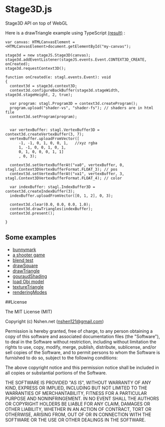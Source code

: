 Stage3D.js
=====

Stage3D API on top of WebGL

Here is a drawTriangle example using TypeScript [(result)](http://www.nshen.net/Stage3D.js/examples/drawTriangle.html) :

	var canvas: HTMLCanvasElement = <HTMLCanvasElement>document.getElementById("my-canvas");

    stage3d = new stageJS.Stage3D(canvas);
    stage3d.addEventListener(stageJS.events.Event.CONTEXT3D_CREATE, onCreated);
    stage3d.requestContext3D();
  
	function onCreated(e: stagl.events.Event): void
	{
	  context3d = stage3d.context3D;
	  context3d.configureBackBuffer(stage3d.stageWidth, stage3d.stageHeight, 2, true);
	
	  var program: stagl.Program3D = context3d.createProgram();
	  program.upload("shader-vs", "shader-fs"); // shaders are in html file
	  context3d.setProgram(program);
	
	
	  var vertexBuffer: stagl.VertexBuffer3D = context3d.createVertexBuffer(3, 7);
	  vertexBuffer.uploadFromVector([
	      -1, -1, 0, 1, 0, 0, 1,   //xyz rgba
	      1, -1, 0, 0, 1, 0, 1,
	      0, 1, 0, 0, 0, 1, 1]
	      , 0, 3);
	
	  context3d.setVertexBufferAt("va0", vertexBuffer, 0, stagl.Context3DVertexBufferFormat.FLOAT_3); // pos
	  context3d.setVertexBufferAt("va1", vertexBuffer, 3, stagl.Context3DVertexBufferFormat.FLOAT_4); // color
		
	  var indexBuffer: stagl.IndexBuffer3D = context3d.createIndexBuffer(3);
	  indexBuffer.uploadFromVector([0, 1, 2], 0, 3);
	
	  context3d.clear(0.0, 0.0, 0.0, 1.0);
	  context3d.drawTriangles(indexBuffer);
	  context3d.present();
	
	}


Some examples
---

<ul>
<li><a href="http://www.nshen.net/Stage3D.js/examples/bunnyMark/BunnyMark.html">bunnymark</a></li>
<li><a href="http://www.nshen.net/Stage3D.js/examples/shooter/index.html">a shooter game</a></li>
<li><a href="http://www.nshen.net/Stage3D.js/examples/blend.html">blend test</a></li>
<li><a href="http://www.nshen.net/Stage3D.js/examples/drawSquare.html">drawSquare</a></li>
<li><a href="http://www.nshen.net/Stage3D.js/examples/drawTriangle.html">drawTriangle</a></li>
<li><a href="http://www.nshen.net/Stage3D.js/examples/gouraudShading.html">gouraudShading</a></li>
<li><a href="http://www.nshen.net/Stage3D.js/examples/loadObj.html">load Obj model</a></li>
<li><a href="http://www.nshen.net/Stage3D.js/examples/textureTriangle.html">textureTriangle</a></li>
<li><a href="http://www.nshen.net/Stage3D.js/examples/renderingModes.html">renderingModes</a></li>
</ul>


##License

The MIT License (MIT)

Copyright (c) Nshen.net (nshen121@gmail.com)

Permission is hereby granted, free of charge, to any person obtaining a copy
of this software and associated documentation files (the "Software"), to deal
in the Software without restriction, including without limitation the rights
to use, copy, modify, merge, publish, distribute, sublicense, and/or sell
copies of the Software, and to permit persons to whom the Software is
furnished to do so, subject to the following conditions:

The above copyright notice and this permission notice shall be included in
all copies or substantial portions of the Software.

THE SOFTWARE IS PROVIDED "AS IS", WITHOUT WARRANTY OF ANY KIND, EXPRESS OR
IMPLIED, INCLUDING BUT NOT LIMITED TO THE WARRANTIES OF MERCHANTABILITY,
FITNESS FOR A PARTICULAR PURPOSE AND NONINFRINGEMENT. IN NO EVENT SHALL THE
AUTHORS OR COPYRIGHT HOLDERS BE LIABLE FOR ANY CLAIM, DAMAGES OR OTHER
LIABILITY, WHETHER IN AN ACTION OF CONTRACT, TORT OR OTHERWISE, ARISING FROM,
OUT OF OR IN CONNECTION WITH THE SOFTWARE OR THE USE OR OTHER DEALINGS IN
THE SOFTWARE.